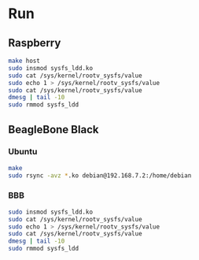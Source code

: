 # Run
## Raspberry
```bash
make host
sudo insmod sysfs_ldd.ko
sudo cat /sys/kernel/rootv_sysfs/value
sudo echo 1 > /sys/kernel/rootv_sysfs/value
sudo cat /sys/kernel/rootv_sysfs/value
dmesg | tail -10
sudo rmmod sysfs_ldd
```
## BeagleBone Black
### Ubuntu
```bash
make
sudo rsync -avz *.ko debian@192.168.7.2:/home/debian
```
### BBB
```bash
sudo insmod sysfs_ldd.ko
sudo cat /sys/kernel/rootv_sysfs/value
sudo echo 1 > /sys/kernel/rootv_sysfs/value
sudo cat /sys/kernel/rootv_sysfs/value
dmesg | tail -10
sudo rmmod sysfs_ldd
```